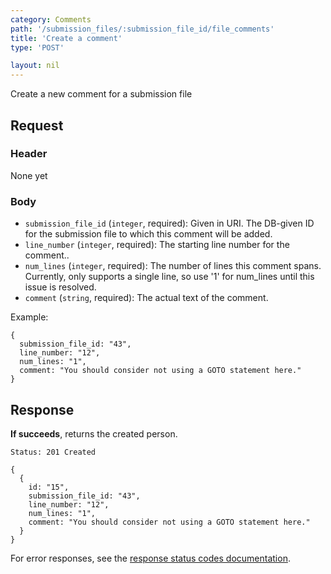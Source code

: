 ```yaml
---
category: Comments
path: '/submission_files/:submission_file_id/file_comments'
title: 'Create a comment'
type: 'POST'

layout: nil
---
```


Create a new comment for a submission file

## Request

### Header
None yet

### Body
* `submission_file_id` (`integer`, required): Given in URI. The DB-given ID for
  the submission file to which this comment will be added.
* `line_number` (`integer`, required): The starting line number for the comment..
* `num_lines` (`integer`, required): The number of lines this comment spans.
  Currently, only supports a single line, so use '1' for num_lines until this
  issue is resolved.
* `comment` (`string`, required): The actual text of the comment.

Example:

```
{
  submission_file_id: "43",
  line_number: "12",
  num_lines: "1",
  comment: "You should consider not using a GOTO statement here."
}
```

## Response

**If succeeds**, returns the created person.

```Status: 201 Created```
```
{
  {
    id: "15",
    submission_file_id: "43",
    line_number: "12",
    num_lines: "1",
    comment: "You should consider not using a GOTO statement here."
  }
}
```

For error responses, see the [response status codes documentation](#response-status-codes).
